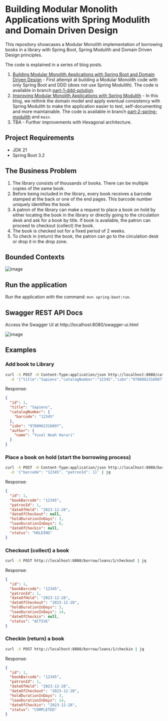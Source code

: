 # Building Modular Monolith Applications with Spring Modulith and Domain Driven Design

This repository showcases a Modular Monolith implementation of borrowing books in a library with 
Spring Boot, Spring Modulith and Domain Driven Design principles.

The code is explained in a series of blog posts.

1. [Building Modular Monolith Applications with Spring Boot and Domain Driven Design](https://itnext.io/building-modular-monolith-applications-with-spring-boot-and-domain-driven-design-d3299b300850?sk=3c3179d82508b50cc490a2a47074804f) - First attempt at building a Modular Monolith code with only Spring Boot and DDD (does not use Spring Modulith). The code is available in branch [part-1-ddd-solution](https://github.com/xsreality/spring-modulith-with-ddd/tree/part-1-ddd-solution).
2. [Improving Modular Monolith Applications with Spring Modulith](https://itnext.io/improving-modular-monolith-applications-with-spring-modulith-edecc787f63c?sk=051ea353e17154843886705fb90ed64a) - In this blog, we rethink the domain model and apply eventual consistency with Spring Modulith to make the application easier to test, self-documenting and more maintainable. The code is available in branch [part-2-spring-modulith](https://github.com/xsreality/spring-modulith-with-ddd/tree/part-2-spring-modulith) and `main`.
3. TBA - Further improvements with Hexagonal architecture.

## Project Requirements

* JDK 21
* Spring Boot 3.2

## The Business Problem

1. The library consists of thousands of books. There can be multiple copies of the same book.
2. Before being included in the library, every book receives a barcode stamped at the back or one of the end pages. This barcode number uniquely identifies the book.
3. A patron of the library can make a request to place a book on hold by either locating the book in the library or directly going to the circulation desk and ask for a book by title. If book is available, the patron can proceed to checkout (collect) the book.
4. The book is checked out for a fixed period of 2 weeks.
5. To check in (return) the book, the patron can go to the circulation desk or drop it in the drop zone.

## Bounded Contexts

![image](https://github.com/xsreality/spring-modulith-with-ddd/assets/4991449/2f8947e9-2630-411a-a14b-099f4bcfed89)

## Run the application

Run the application with the command: `mvn spring-boot:run`.

## Swagger REST API Docs
Access the Swagger UI at http://localhost:8080/swagger-ui.html

![image](https://github.com/xsreality/spring-modulith-with-ddd/assets/4991449/c1cfedf5-97cd-4c22-948c-a6ba999ae4f4)

## Examples

### Add book to Library
```bash
curl -X POST -H Content-Type:application/json http://localhost:8080/catalog/books \
  -d '{"title":"Sapiens","catalogNumber":"12345","isbn":"9780062316097","author":"Yuval Noah Harari"}' | jq
```

Response:
```json
{
  "id": 1,
  "title": "Sapiens",
  "catalogNumber": {
    "barcode": "12345"
  },
  "isbn": "9780062316097",
  "author": {
    "name": "Yuval Noah Harari"
  }
}
```

### Place a book on hold (start the borrowing process)

```bash
curl -X POST -H Content-Type:application/json http://localhost:8080/borrow/loans \
  -d '{"barcode": "12345", "patronId": 1}' | jq
```

Response:
```json
{
  "id": 1,
  "bookBarcode": "12345",
  "patronId": 1,
  "dateOfHold": "2023-12-28",
  "dateOfCheckout": null,
  "holdDurationInDays": 3,
  "loanDurationInDays": 0,
  "dateOfCheckin": null,
  "status": "HOLDING"
}
```


### Checkout (collect) a book

```bash
curl -X POST http://localhost:8080/borrow/loans/1/checkout | jq
```

Response:
```json
{
  "id": 1,
  "bookBarcode": "12345",
  "patronId": 1,
  "dateOfHold": "2023-12-28",
  "dateOfCheckout": "2023-12-28",
  "holdDurationInDays": 3,
  "loanDurationInDays": 14,
  "dateOfCheckin": null,
  "status": "ACTIVE"
}
```

### Checkin (return) a book

```bash
curl -X POST http://localhost:8080/borrow/loans/1/checkin | jq
```

Response:
```json
{
  "id": 1,
  "bookBarcode": "12345",
  "patronId": 1,
  "dateOfHold": "2023-12-28",
  "dateOfCheckout": "2023-12-28",
  "holdDurationInDays": 3,
  "loanDurationInDays": 14,
  "dateOfCheckin": "2023-12-28",
  "status": "COMPLETED"
}
```
